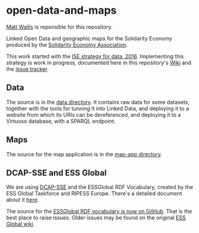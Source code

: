 # open-data-and-maps
[Matt Wallis](https://github.com/matt-wallis) is reponsible for this repository.

Linked Open Data and geographic maps for the Solidarity Economy produced by the [Solidarity Economy Association](https://www.solidarityeconomy.coop/).

This work started with the [ISE strategy for data, 2016](http://solidarityeconomics.org/2016/02/16/ise-strategy-for-data/).
Implementing this strategy is work in progress, documented here in this repository's [Wiki](../../wiki) and the [issue tracker](../../issues).

## Data

The source is in the [data directory](https://github.com/SolidarityEconomyAssociation/open-data-and-maps/tree/master/data).
It contains raw data for some datasets, together with the tools for tunning it into Linked Data, and deploying it to a website from which its URIs can be dereferenced, and deploying it to a Virtuoso database, with a SPARQL endpoint.

## Maps
The source for the map application is in the [map-app directory](https://github.com/SolidarityEconomyAssociation/open-data-and-maps/tree/master/map-app).

## DCAP-SSE and ESS Global

We are using [DCAP-SSE](http://purl.org/essglobal/wiki) and the ESSGlobal RDF Vocabulary, created by the ESS Global Taskforce and RIPESS Europe. 
There's a detailed document about it [here](http://ripess.eu/wp-content/uploads/2014/07/ESSglobal_interop_guidelines.pdf).

The source for the [ESSGlobal RDF vocabulary is now on GitHub](https://github.com/essglobal-linked-open-data/map-sse). That is the best place to raise issues. Older issues may be found on the original [ESS Global wiki](http://www.maltas.org/wiki-essglobal/doku.php?id=process#issues).


